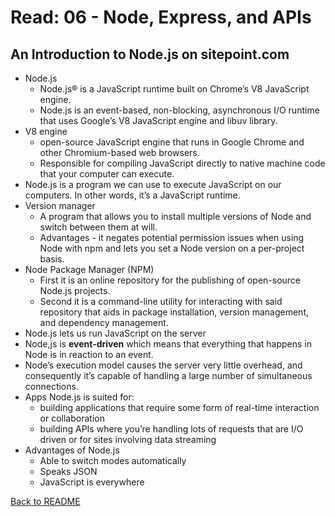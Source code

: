 # Read: 06 - Node, Express, and APIs

## An Introduction to Node.js on sitepoint.com

- Node.js
  - Node.js® is a JavaScript runtime built on Chrome’s V8 JavaScript engine.
  - Node.js is an event-based, non-blocking, asynchronous I/O runtime that uses Google’s V8 JavaScript engine and libuv library.
- V8 engine
  - open-source JavaScript engine that runs in Google Chrome and other Chromium-based web browsers.
  - Responsible for compiling JavaScript directly to native machine code that your computer can execute.
- Node.js is a program we can use to execute JavaScript on our computers. In other words, it’s a JavaScript runtime.
- Version manager
  - A program that allows you to install multiple versions of Node and switch between them at will.
  - Advantages - it negates potential permission issues when using Node with npm and lets you set a Node version on a per-project basis.
- Node Package Manager (NPM)
  - First it is an online repository for the publishing of open-source Node.js projects.
  - Second it is a command-line utility for interacting with said repository that aids in package installation, version management, and dependency management.
- Node.js lets us run JavaScript on the server
- Node,js is **event-driven** which means that everything that happens in Node is in reaction to an event.
- Node’s execution model causes the server very little overhead, and consequently it’s capable of handling a large number of simultaneous connections.
- Apps Node.js is suited for:
  - building applications that require some form of real-time interaction or collaboration
  - building APIs where you’re handling lots of requests that are I/O driven or for sites involving data streaming
- Advantages of Node.js
  - Able to switch modes automatically
  - Speaks JSON
  - JavaScript is everywhere

[Back to README](README.md)
